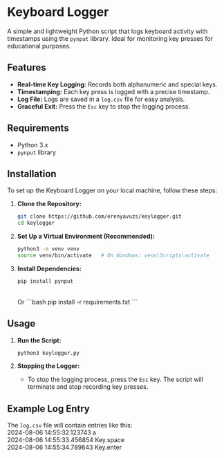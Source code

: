 # Keyboard Logger

A simple and lightweight Python script that logs keyboard activity with timestamps using the `pynput` library. Ideal for monitoring key presses for educational purposes.

## Features

- **Real-time Key Logging:** Records both alphanumeric and special keys.
- **Timestamping:** Each key press is logged with a precise timestamp.
- **Log File:** Logs are saved in a `log.csv` file for easy analysis.
- **Graceful Exit:** Press the `Esc` key to stop the logging process.

## Requirements

- Python 3.x
- `pynput` library

## Installation

To set up the Keyboard Logger on your local machine, follow these steps:

1. **Clone the Repository:**
    ```bash
    git clone https://github.com/erenyavuzs/keylogger.git
    cd keylogger
    ```

2. **Set Up a Virtual Environment (Recommended):**
    ```bash
    python3 -m venv venv
    source venv/bin/activate   # On Windows: venv\Scripts\activate
    ```

3. **Install Dependencies:**
    ```bash
    pip install pynput
    ```
    <br>
    Or
    ```bash
    pip install -r requirements.txt
    ```

   
    

## Usage

1. **Run the Script:**
    ```bash
    python3 keylogger.py
    ```

2. **Stopping the Logger:**
    - To stop the logging process, press the `Esc` key. The script will terminate and stop recording key presses.

## Example Log Entry

The `log.csv` file will contain entries like this:
<br>
2024-08-06 14:55:32.123743 a <br>
2024-08-06 14:55:33.456854 Key.space <br>
2024-08-06 14:55:34.789643 Key.enter 
